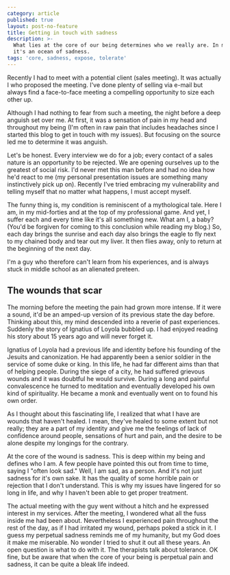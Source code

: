 ```yaml
---
category: article
published: true
layout: post-no-feature
title: Getting in touch with sadness
description: >-
  What lies at the core of our being determines who we really are. In my case
  it's an ocean of sadness.
tags: 'core, sadness, expose, tolerate'
---
```

Recently I had to meet with a potential client (sales meeting). It was actually I who proposed the meeting. I've done plenty of selling via e-mail but always find a face-to-face meeting a compelling opportunity to size each other up.

Although I had nothing to fear from such a meeting, the night before a deep anguish set over me. At first, it was a sensation of pain in my head and throughout my being (I'm often in raw pain that includes headaches since I started this blog to get in touch with my issues). But focusing on the source led me to determine it was anguish.

Let's be honest. Every interview we do for a job; every contact of a sales nature is an opportunity to be rejected. We are opening ourselves up to the greatest of social risk. I'd never met this man before and had no idea how he'd react to me (my personal presentation issues are something many instinctively pick up on). Recently I've tried embracing my vulnerability and telling myself that no matter what happens, I must accept myself.

The funny thing is, my condition is reminiscent of a mythological tale. Here I am, in my mid-forties and at the top of my professional game. And yet, I suffer each and every time like it's all something new. What am I, a baby? (You'd be forgiven for coming to this conclusion while reading my blog.) So, each day brings the sunrise and each day also brings the eagle to fly next to my chained body and tear out my liver. It then flies away, only to return at the beginning of the next day.

I'm a guy who therefore can't learn from his experiences, and is always stuck in middle school as an alienated preteen.

## The wounds that scar

The morning before the meeting the pain had grown more intense. If it were a sound, it'd be an amped-up version of its previous state the day before. Thinking about this, my mind descended into a reverie of past experiences. Suddenly the story of Ignatius of Loyola bubbled up. I had enjoyed reading his story about 15 years ago and will never forget it. 

Ignatius of Loyola had a previous life and identity before his founding of the Jesuits and canonization. He had apparently been a senior soldier in the service of some duke or king. In this life, he had far different aims than that of helping people. During the siege of a city, he had suffered grievous wounds and it was doubtful he would survive. During a long and painful convalescence he turned to meditation and eventually developed his own kind of spirituality. He became a monk and eventually went on to found his own order.

As I thought about this fascinating life, I realized that what I have are wounds that haven't healed. I mean, they've healed to some extent but not really; they are a part of my identity and give me the feelings of lack of confidence around people, sensations of hurt and pain, and the desire to be alone despite my longings for the contrary.

At the core of the wound is sadness. This is deep within my being and defines who I am. A few people have pointed this out from time to time, saying I "often look sad." Well, I am sad, as a person. And it's not just sadness for it's own sake. It has the quality of some horrible pain or rejection that I don't understand. This is why my issues have lingered for so long in life, and why I haven't been able to get proper treatment. 

The actual meeting with the guy went without a hitch and he expressed interest in my services. After the meeting, I wondered what all the fuss inside me had been about. Nevertheless I experienced pain throughout the rest of the day, as if I had irritated my wound, perhaps poked a stick in it. I guess my perpetual sadness reminds me of my humanity, but my God does it make me miserable. No wonder I tried to shut it out all these years. An open question is what to do with it. The therapists talk about tolerance. OK fine, but be aware that when the core of your being is perpetual pain and sadness, it can be quite a bleak life indeed.
